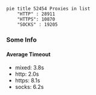 
```mermaid
pie title 52454 Proxies in list
    "HTTP" : 28911
    "HTTPS": 10870
    "SOCKS" : 19205
```

### Some Info
#### Average Timeout

- mixed: 3.8s
- http: 2.0s
- https: 8.1s
- socks: 6.2s